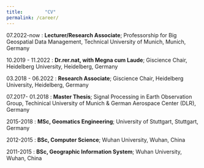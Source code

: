 ```yaml
---
title:        "CV"
permalink: /career/
---
```

07.2022-now
:   **Lecturer/Research Associate**; Professorship for Big Geospatial Data Management, Technical University of Munich, Munich, Germany

10.2019 - 11.2022
:   **Dr.rer.nat, with Megna cum Laude**; Giscience Chair, Heidelberg University, Heidelberg, Germany

03.2018 - 06.2022
:   **Research Associate**; Giscience Chair, Heidelberg University, Heidelberg, Germany

07.2017- 01.2018
: **Master Thesis**; Signal Processing in Earth Observation Group, Techinical University of Munich & German Aerospace Center (DLR), Germany

2015-2018
:   **MSc, Geomatics Engineering**; University of
    Stuttgart, Stuttgart, Germany

2012-2015
:   **BSc, Computer Science**; Wuhan University, Wuhan, China

2011-2015
:   **BSc,  Geographic Information System**; Wuhan University, Wuhan, China

